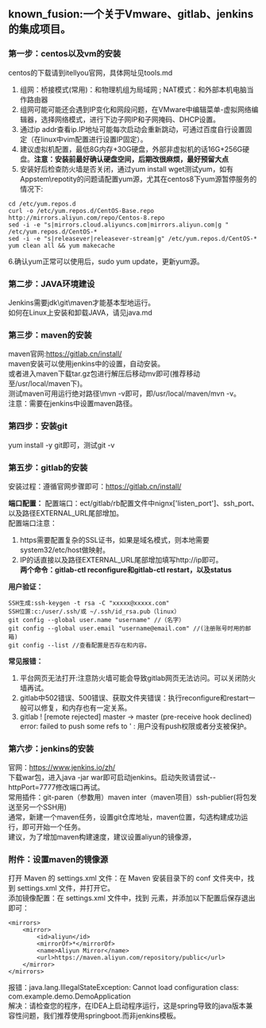 ## known_fusion:一个关于Vmware、gitlab、jenkins的集成项目。

### 第一步：centos以及vm的安装
centos的下载请到itellyou官网，具体网址见tools.md   
1. 组网：桥接模式(常用)：和物理机组为局域网 ; NAT模式：和外部本机电脑当作路由器
2. 组网可能可能还会遇到IP变化和网段问题，在VMware中编辑菜单-虚拟网络编辑器，选择网络模式，进行下边子网IP和子网掩码、DHCP设置。  
3. 通过ip addr查看ip.IP地址可能每次启动会重新跳动，可通过百度自行设置固定（在linux中vim配置进行设置IP固定）。
4. 建议虚拟机配置，最低8G内存+30G硬盘，外部非虚拟机的话16G+256G硬盘。**注意：安装前最好确认硬盘空间，后期改很麻烦，最好预留大点**  
5. 安装好后检查防火墙是否关闭，通过yum install wget测试yum，如有Appstem\repotity的问题请配置yum源，尤其在centos8下yum源暂停服务的情况下:  
````
cd /etc/yum.repos.d
curl -o /etc/yum.repos.d/CentOS-Base.repo http://mirrors.aliyun.com/repo/Centos-8.repo
sed -i -e "s|mirrors.cloud.aliyuncs.com|mirrors.aliyun.com|g " /etc/yum.repos.d/CentOS-*
sed -i -e "s|releasever|releasever-stream|g" /etc/yum.repos.d/CentOS-*
yum clean all && yum makecache
````
6.确认yum正常可以使用后，sudo yum update，更新yum源。

### 第二步：JAVA环境建设
Jenkins需要jdk\git\maven才能基本型地运行。  
如何在Linux上安装和卸载JAVA，请见java.md

### 第三步：maven的安装
maven官网:[https://gitlab.cn/install/  ](https://maven.apache.org/download.cgi)  
maven安装可以使用jenkins中的设置，自动安装。  
或者进入maven下载tar.gz包进行解压后移动mv即可(推荐移动至/usr/local/maven下)。  
测试maven可用运行绝对路径\mvn -v即可，即/usr/local/maven/mvn -v。  
注意：需要在jenkins中设置maven路径。  

### 第四步：安装git
yum install -y git即可，测试git -v

### 第五步：gitlab的安装

安装过程：遵循官网步骤即可：https://gitlab.cn/install/

**端口配置：**
配置端口：ect/gitlab/rb配置文件中nignx['listen_port']、ssh_port、以及路径EXTERNAL_URL尾部增加。  
配置端口注意：  
1. https需要配置复杂的SSL证书，如果是域名模式，则本地需要system32/etc/host做映射。
2. IP的话直接以及路径EXTERNAL_URL尾部增加填写http://ip即可。  
**两个命令：gitlab-ctl reconfigure和gitlab-ctl restart，以及status**

**用户验证：**
````
SSH生成:ssh-keygen -t rsa -C "xxxxx@xxxxx.com"  
SSH位置:c:/user/.ssh/或 ~/.ssh/id_rsa.pub（linux）  
git config --global user.name "username" //（名字）  
git config --global user.email "username@email.com" //(注册账号时用的邮箱)   
git config --list //查看配置是否存在和内容。    
````

**常见报错：** 
1. 平台网页无法打开:注意防火墙可能会导致gitlab网页无法访问。可以关闭防火墙再试。    
2. gitlab中502错误、500错误、获取文件夹错误：执行reconfigure和restart一般可以修复，和内存也有一定关系。    
3. gitlab ! [remote rejected] master -> master (pre-receive hook declined) error: failed to push some refs to ' :
用户没有push权限或者分支被保护。   

### 第六步：jenkins的安装
官网：https://www.jenkins.io/zh/  
下载war包，进入java -jar war即可启动jenkins。启动失败请尝试--httpPort=7777修改端口再试。  
常用插件：git-paren（参数用）maven inter（maven项目）ssh-publier(将包发送至另一个SSH用)  
通常，新建一个maven任务，设置git仓库地址，maven位置，勾选构建成功运行，即可开始一个任务。  
建议，为了增加maven构建速度，建议设置aliyun的镜像源，

### 附件：设置maven的镜像源
打开 Maven 的 settings.xml 文件：在 Maven 安装目录下的 conf 文件夹中，找到 settings.xml 文件，并打开它。  
添加镜像配置：在 settings.xml 文件中，找到 <mirrors> 元素，并添加以下配置后保存退出即可：  
````
<mirrors>
    <mirror>
        <id>aliyun</id>
        <mirrorOf>*</mirrorOf>
        <name>Aliyun Mirror</name>
        <url>https://maven.aliyun.com/repository/public</url>
    </mirror>
</mirrors>
````
报错：java.lang.IllegalStateException: Cannot load configuration class: com.example.demo.DemoApplication  
解决：请检查您的程序，在IDEA上启动程序运行，这是spring导致的java版本兼容性问题，我们推荐使用springboot.而非jenkins模板。





